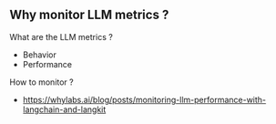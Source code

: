 Why monitor LLM metrics ?
- 

What are the LLM metrics ?
- Behavior
- Performance 

How to monitor ?
- https://whylabs.ai/blog/posts/monitoring-llm-performance-with-langchain-and-langkit